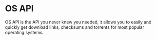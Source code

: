 # OS API

OS API is the API you never knew you needed, it allows you to easily and quickly get download links, checksums and torrents for most popular operating systems.
